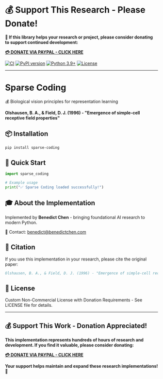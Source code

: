 # 💰 Support This Research - Please Donate!

**🙏 If this library helps your research or project, please consider donating to support continued development:**

**[💳 DONATE VIA PAYPAL - CLICK HERE](https://www.paypal.com/cgi-bin/webscr?cmd=_s-xclick&hosted_button_id=WXQKYYKPHWXHS)**

[![CI](https://github.com/benedictchen/sparse-coding/workflows/CI/badge.svg)](https://github.com/benedictchen/sparse-coding/actions)
[![PyPI version](https://badge.fury.io/py/sparse-coding.svg)](https://badge.fury.io/py/sparse-coding)
[![Python 3.9+](https://img.shields.io/badge/python-3.9+-blue.svg)](https://www.python.org/downloads/)
[![License](https://img.shields.io/badge/license-Custom%20Non--Commercial-red.svg)](LICENSE)

---

# Sparse Coding

💰 Biological vision principles for representation learning

**Olshausen, B. A., & Field, D. J. (1996) - "Emergence of simple-cell receptive field properties"**

## 📦 Installation

```bash
pip install sparse-coding
```

## 🚀 Quick Start

```python
import sparse_coding

# Example usage
print("✅ Sparse Coding loaded successfully!")
```

## 🎓 About the Implementation

Implemented by **Benedict Chen** - bringing foundational AI research to modern Python.

📧 Contact: benedict@benedictchen.com

## 📖 Citation

If you use this implementation in your research, please cite the original paper:

```bibtex
Olshausen, B. A., & Field, D. J. (1996) - "Emergence of simple-cell receptive field properties"
```

## 📜 License

Custom Non-Commercial License with Donation Requirements - See LICENSE file for details.

---

## 💰 Support This Work - Donation Appreciated!

**This implementation represents hundreds of hours of research and development. If you find it valuable, please consider donating:**

**[💳 DONATE VIA PAYPAL - CLICK HERE](https://www.paypal.com/cgi-bin/webscr?cmd=_s-xclick&hosted_button_id=WXQKYYKPHWXHS)**

**Your support helps maintain and expand these research implementations! 🙏**
